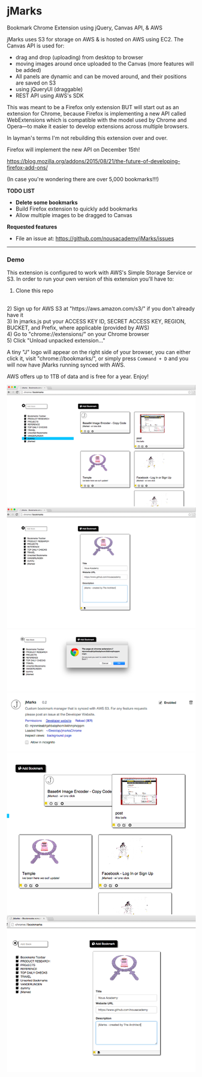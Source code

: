 # jMarks
Bookmark Chrome Extension using jQuery, Canvas API, &amp; AWS

jMarks uses S3 for storage on AWS & is hosted on AWS using EC2. 
The Canvas API is used for:
- drag and drop (uploading) from desktop to browser
- moving images around once uploaded to the Canvas
(more features will be added)
- All panels are dynamic and can be moved around, and their positions are saved on S3
- using jQueryUI (draggable)
- REST API using AWS's SDK

This was meant to be a Firefox only extension BUT will start out as an extension for Chrome, because Firefox is implementing a new API called WebExtensions which is compatible with the model used by Chrome and Opera—to make it easier to develop extensions across multiple browsers.

In layman's terms I'm not rebuilding this extension over and over.

Firefox will implement the new API on December 15th!

<a href="https://blog.mozilla.org/addons/2015/08/21/the-future-of-developing-firefox-add-ons/">https://blog.mozilla.org/addons/2015/08/21/the-future-of-developing-firefox-add-ons/</a>

(In case you're wondering there are over 5,000 bookmarks!!!)

<strong>TODO LIST</strong>

- <b>Delete some bookmarks</b>
- Build Firefox extension to quickly add bookmarks
- Allow multiple images to be dragged to Canvas


<strong>Requested features</strong>

- File an issue at: https://github.com/nousacademy/jMarks/issues

_______________________________________________________________________________________________________________

<h3>Demo</h3>

This extension is configured to work with AWS's Simple Storage Service or S3. In order to run your own version of this extension you'll have to: 

1) Clone this repo
<br>
2) Sign up for AWS S3 at "https://aws.amazon.com/s3/" if you don't already have it
<br>
3) In jmarks.js put your ACCESS KEY ID, SECRET ACCESS KEY, REGION, BUCKET, and Prefix, where applicable (provided by AWS)
<br>
4) Go to "chrome://extensions/" on your Chrome browser
<br>
5) Click "Unload unpacked extension..."
<br>

A tiny "J" logo will appear on the right side of your browser, you can either click it, visit "chrome://bookmarks/", or simply press <code>Command + D</code> and you will now have jMarks running synced with AWS.

AWS offers up to 1TB of data and is free for a year.
Enjoy!

<img src="https://raw.githubusercontent.com/nousacademy/jMarks/master/img/jmarks1.png">
<br>
<img src="https://raw.githubusercontent.com/nousacademy/jMarks/master/img/jmarks2.png">
<br>
<img src="https://raw.githubusercontent.com/nousacademy/jMarks/master/img/jmarks3.png">
<br>
<img src="https://raw.githubusercontent.com/nousacademy/jMarks/master/img/jmarks4.png">
<br>
<img src="https://raw.githubusercontent.com/nousacademy/jMarks/master/img/jmarks5.png">
<br>
<img src="https://raw.githubusercontent.com/nousacademy/jMarks/master/img/jmarks6.png">

